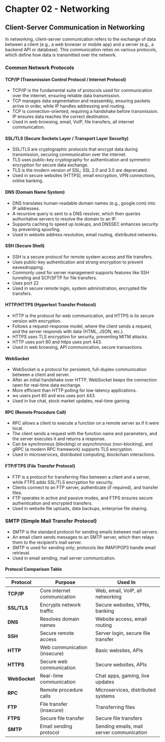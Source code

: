 # Chapter 02 - Networking

## Client-Server Communication in Networking
In networking, client-server communication refers to the exchange of data between a client (e.g., a web browser or mobile app) and a server (e.g., a backend API or database). This communication relies on various protocols, which define how data is transmitted over the network.

### Common Network Protocols

#### **TCP/IP (Transmission Control Protocol / Internet Protocol)**
- TCP/IP is the fundamental suite of protocols used for communication over the internet, ensuring reliable data transmission.
- TCP manages data segmentation and reassembly, ensuring packets arrive in order, while IP handles addressing and routing.
- TCP is connection-oriented, requiring a handshake before transmission. IP ensures data reaches the correct destination.
- Used in web browsing, email, VoIP, file transfers, all internet communication.

#### **SSL/TLS (Secure Sockets Layer / Transport Layer Security)**
- SSL/TLS are cryptographic protocols that encrypt data during transmission, securing communication over the internet.
- TLS uses public-key cryptography for authentication and symmetric encryption for secure data exchange.
- TLS is the modern version of SSL; SSL 2.0 and 3.0 are deprecated.
- Used in secure websites (HTTPS), email encryption, VPN connections, online banking.

#### **DNS (Domain Name System)**
- DNS translates human-readable domain names (e.g., google.com) into IP addresses.
- A recursive query is sent to a DNS resolver, which then queries authoritative servers to resolve the domain to an IP.
- Supports caching to speed up lookups, and DNSSEC enhances security by preventing spoofing.
- Used in website address resolution, email routing, distributed networks.

#### **SSH (Secure Shell)**
- SSH is a secure protocol for remote system access and file transfers.
- Uses public-key authentication and strong encryption to prevent eavesdropping.
- Commonly used for server management supports features like SSH tunneling and SCP/SFTP for file transfers.
- Uses port 22
- Used in secure remote login, system administration, encrypted file transfers.

#### **HTTP/HTTPS (Hypertext Transfer Protocol)**
- HTTP is the protocol for web communication, and HTTPS is its secure version with encryption.
- Follows a request-response model, where the client sends a request, and the server responds with data (HTML, JSON, etc.).
- HTTPS uses TLS encryption for security, preventing MITM attacks.
- HTTP uses port 80 and https uses port 443.
- Used in web browsing, API communication, secure transactions.

#### **WebSocket**
- WebSocket is a protocol for persistent, full-duplex communication between a client and server.
- After an initial handshake over HTTP, WebSocket keeps the connection open for real-time data exchange.
- More efficient than HTTP polling for low-latency applications.
- ws users port 80 and wss uses port 443.
- Used in live chat, stock market updates, real-time gaming.

#### **RPC (Remote Procedure Call)**
- RPC allows a client to execute a function on a remote server as if it were local.
- The client sends a request with the function name and parameters, and the server executes it and returns a response.
- Can be synchronous (blocking) or asynchronous (non-blocking), and gRPC (a modern RPC framework) supports TLS encryption.
- Used in microservices, distributed computing, blockchain interactions.

#### **FTP/FTPS (File Transfer Protocol)**
- FTP is a protocol for transferring files between a client and a server, while FTPS adds SSL/TLS encryption for security.
- Clients connect to an FTP server, authenticate (if required), and transfer files.
- FTP operates in active and passive modes, and FTPS ensures secure authentication and encrypted transfers.
- Used in website file uploads, data backups, enterprise file sharing.

### **SMTP (Simple Mail Transfer Protocol)**
- SMTP is the standard protocol for sending emails between mail servers.
- An email client sends messages to an SMTP server, which then relays them to the recipient’s mail server.
- SMTP is used for sending only; protocols like IMAP/POP3 handle email retrieval.
- Used in email sending, mail server communication.

#### **Protocol Comparison Table**
| Protocol   | Purpose                     | Used In                               |
|-----------|-----------------------------|--------------------------------------|
| **TCP/IP**  | Core internet communication  | Web, email, VoIP, all networking |
| **SSL/TLS** | Encrypts network traffic     | Secure websites, VPNs, banking |
| **DNS**  | Resolves domain names        | Website access, email routing |
| **SSH**   | Secure remote access        | Server login, secure file transfer |
| **HTTP**  | Web communication (insecure) | Basic websites, APIs                |
| **HTTPS** | Secure web communication     | Secure websites, APIs               |
| **WebSocket** | Real-time communication  | Chat apps, gaming, live updates     |
| **RPC**   | Remote procedure calls       | Microservices, distributed systems |
| **FTP**   | File transfer (insecure)     | Transferring files                  |
| **FTPS**  | Secure file transfer         | Secure file transfers               |
| **SMTP**  | Email sending protocol       | Sending emails, mail server communication |

